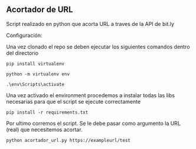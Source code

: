 ## Acortador de URL

Script realizado en python que acorta URL a traves de la API de bit.ly



 Configuración:

 Una vez clonado el repo se deben ejecutar los siguientes comandos dentro del directorio 


```
pip install virtualenv
```
```
python -m virtualenv env
```
```
.\env\Scripts\activate
```

Una vez activado el environment procedemos a instalar todas las libs necesarias para que el script se ejecute correctamente

```
pip install -r requirements.txt
```

Por ultimo corremos el script. Se le debe pasar como argumento la URL (real) que necesitemos acortar.

```
python acortador_url.py https://exampleurl/test
```
